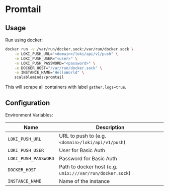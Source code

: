 # Promtail

## Usage

Run using docker:

```sh
docker run -v /var/run/docker.sock:/var/run/docker.sock \
    -e LOKI_PUSH_URL="<domain>/loki/api/v1/push" \
    -e LOKI_PUSH_USER="<user>" \
    -e LOKI_PUSH_PASSWORD="<password>" \
    -e DOCKER_HOST="/var/run/docker.sock" \
    -e INSTANCE_NAME="HelloWorld" \
    scalableminds/promtail
```

This will scrape all containers with label `gather.logs=true`.

## Configuration

Environment Variables:

| Name | Description |
|------|-------------|
| `LOKI_PUSH_URL` | URL to push to (e.g. `<domain>/loki/api/v1/push`) |
| `LOKI_PUSH_USER` | User for Basic Auth |
| `LOKI_PUSH_PASSWORD` | Password for Basic Auth |
| `DOCKER_HOST` | Path to docker host (e.g. `unix:///var/run/docker.sock`) |
| `INSTANCE_NAME` | Name of the instance |
